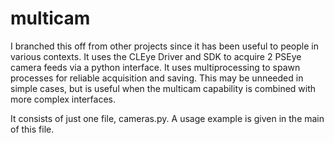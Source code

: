 # multicam

I branched this off from other projects since it has been useful to people in various contexts. It uses the CLEye Driver and SDK to acquire 2 PSEye camera feeds via a python interface. It uses multiprocessing to spawn processes for reliable acquisition and saving. This may be unneeded in simple cases, but is useful when the multicam capability is combined with more complex interfaces.

It consists of just one file, cameras.py. A usage example is given in the main of this file.
